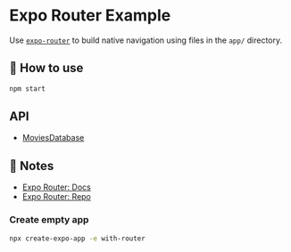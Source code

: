 # Expo Router Example

Use [`expo-router`](https://expo.github.io/router) to build native navigation using files in the `app/` directory.


## 🚀 How to use

```sh
npm start
```

## API

- [MoviesDatabase](https://rapidapi.com/SAdrian/api/moviesdatabase/)

## 📝 Notes

- [Expo Router: Docs](https://expo.github.io/router)
- [Expo Router: Repo](https://github.com/expo/router)

### Create empty app

```sh
npx create-expo-app -e with-router
```